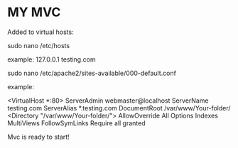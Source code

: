 # MY MVC 

Added to virtual hosts:

sudo nano /etc/hosts

example: 127.0.0.1 testing.com

sudo nano /etc/apache2/sites-available/000-default.conf

example:

<VirtualHost *:80>
        ServerAdmin webmaster@localhost
        ServerName testing.com
        ServerAlias *.testing.com
        DocumentRoot /var/www/Your-folder/
        <Directory "/var/www/Your-folder/">
                AllowOverride All
                Options Indexes MultiViews FollowSymLinks
                Require all granted
        </Directory>
</VirtualHost>

Mvc is ready to start!